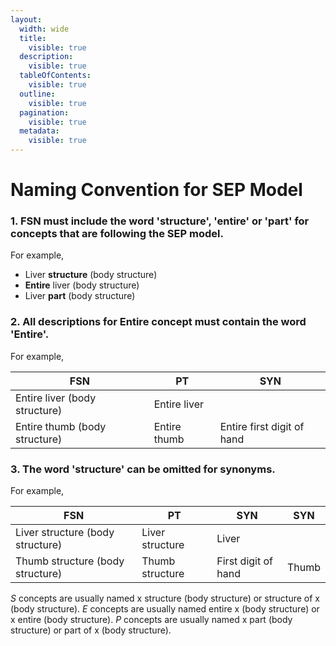 ```yaml
---
layout:
  width: wide
  title:
    visible: true
  description:
    visible: true
  tableOfContents:
    visible: true
  outline:
    visible: true
  pagination:
    visible: true
  metadata:
    visible: true
---
```


# Naming Convention for SEP Model

### 1. FSN must include the word 'structure', 'entire' or 'part' for concepts that are following the SEP model.

For example,

* Liver **structure** (body structure)
* **Entire** liver (body structure)
* Liver **part** (body structure)

### 2. All descriptions for Entire concept must contain the word 'Entire'.

For example,

| FSN                           | PT           | SYN                        |
| ----------------------------- | ------------ | -------------------------- |
| Entire liver (body structure) | Entire liver |                            |
| Entire thumb (body structure) | Entire thumb | Entire first digit of hand |

### 3. The word 'structure' can be omitted for synonyms.

For example,

| FSN                              | PT              | SYN                 | SYN   |
| -------------------------------- | --------------- | ------------------- | ----- |
| Liver structure (body structure) | Liver structure | Liver               |       |
| Thumb structure (body structure) | Thumb structure | First digit of hand | Thumb |

_S_ concepts are usually named x structure (body structure) or structure of x (body structure). _E_ concepts are usually named entire x (body structure) or x entire (body structure). _P_ concepts are usually named x part (body structure) or part of x (body structure).
